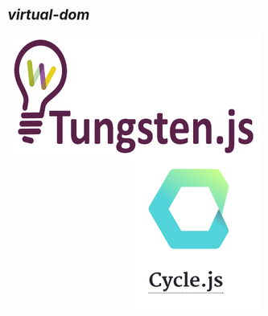 <h1><em>virtual-dom</em></h1>
<img src="img/tungsten.png" style="height: 250px; float: left;" />
<img src="img/cycle.png" style="height: 300px; padding-top: 0px; float: right;" />
